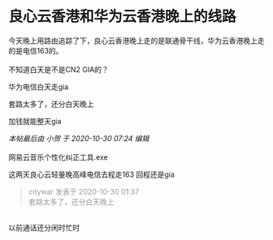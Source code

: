 # 良心云香港和华为云香港晚上的线路


今天晚上用路由追踪了下，良心云香港晚上走的是联通骨干线，华为云香港晚上走的是电信163的。<br />
<br />
不知道白天是不是CN2 GIA的？

华为电信白天走gia

套路太多了，还分白天晚上

加钱就能整天gia

<i class="pstatus"> 本帖最后由 小贺 于 2020-10-30 07:24 编辑 </i><br />
<br />
<img id="aimg_t0743" onclick="zoom(this, this.src, 0, 0, 0)" class="zoom" src="http://wp.301m.cn/view.php/a4024b4d9db8939e202c635b75088f01.png" onmouseover="img_onmouseoverfunc(this)" onload="thumbImg(this)" border="0" alt="" /><br />
网易云音乐个性化纠正工具.exe

这两天良心云轻量晚高峰电信去程走163 回程还是gia 

<div class="quote"><blockquote><font color="#999999">citywar 发表于 2020-10-30 01:37</font><br />
<font color="#999999">套路太多了，还分白天晚上</font></blockquote></div><br />
以前通话还分闲时忙时
